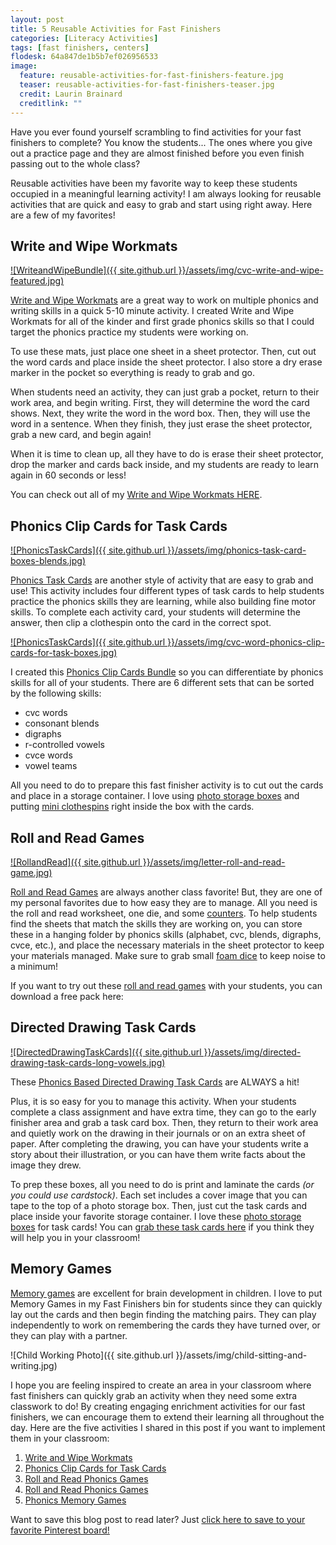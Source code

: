 ```yaml
---
layout: post
title: 5 Reusable Activities for Fast Finishers
categories: [Literacy Activities]
tags: [fast finishers, centers]
flodesk: 64a847de1b5b7ef026956533
image:
  feature: reusable-activities-for-fast-finishers-feature.jpg
  teaser: reusable-activities-for-fast-finishers-teaser.jpg
  credit: Laurin Brainard
  creditlink: ""
---
```

Have you ever found yourself scrambling to find activities for your fast finishers to complete? You know the students... The ones where you give out a practice page and they are almost finished before you even finish passing out to the whole class? 

Reusable activities have been my favorite way to keep these students occupied in a meaningful learning activity! I am always looking for reusable activities that are quick and easy to grab and start using right away. Here are a few of my favorites!

## Write and Wipe Workmats

[![WriteandWipeBundle]({{ site.github.url }}/assets/img/cvc-write-and-wipe-featured.jpg)](https://www.teacherspayteachers.com/Product/Write-and-Wipe-Activities-with-CVC-Blends-Digraphs-Bossy-R-CVCE-Vowel-Teams-3635469?utm_source=PB%20Blog&utm_campaign=Write%20Wipe%20Activities%20Bundle%20Early%20Finisher)

[Write and Wipe Workmats](https://www.teacherspayteachers.com/Product/Write-and-Wipe-Activities-with-CVC-Blends-Digraphs-Bossy-R-CVCE-Vowel-Teams-3635469?utm_source=PB%20Blog&utm_campaign=Write%20Wipe%20Activities%20Bundle%20Early%20Finisher) are a great way to work on multiple phonics and writing skills in a quick 5-10 minute activity. I created Write and Wipe Workmats for all of the kinder and first grade phonics skills so that I could target the phonics practice my students were working on. 

To use these mats, just place one sheet in a sheet protector. Then, cut out the word cards and place inside the sheet protector. I also store a dry erase marker in the pocket so everything is ready to grab and go. 

When students need an activity, they can just grab a pocket, return to their work area, and begin writing. First, they will determine the word the card shows. Next, they write the word in the word box. Then, they will use the word in a sentence. When they finish, they just erase the sheet protector, grab a new card, and begin again!

When it is time to clean up, all they have to do is erase their sheet protector, drop the marker and cards back inside, and my students are ready to learn again in 60 seconds or less! 

You can check out all of my [Write and Wipe Workmats HERE](https://www.teacherspayteachers.com/Product/Write-and-Wipe-Activities-with-CVC-Blends-Digraphs-Bossy-R-CVCE-Vowel-Teams-3635469?utm_source=PB%20Blog&utm_campaign=Write%20Wipe%20Activities%20Bundle%20Early%20Finisher).

## Phonics Clip Cards for Task Cards

[![PhonicsTaskCards]({{ site.github.url }}/assets/img/phonics-task-card-boxes-blends.jpg)](https://www.teacherspayteachers.com/Product/Phonics-Clip-Cards-for-Task-Card-Boxes-Literacy-Centers-Activities-8572906?utm_source=PB%20Blog&utm_campaign=PhonicsClipCardsTaskBoxes%20Bundle%20Early%20Finisher)

[Phonics Task Cards](https://www.teacherspayteachers.com/Product/Phonics-Clip-Cards-for-Task-Card-Boxes-Literacy-Centers-Activities-8572906?utm_source=PB%20Blog&utm_campaign=PhonicsClipCardsTaskBoxes%20Bundle%20Early%20Finisher) are another style of activity that are easy to grab and use! This activity includes four different types of task cards to help students practice the phonics skills they are learning, while also building fine motor skills. To complete each activity card, your students will determine the answer, then clip a clothespin onto the card in the correct spot. 

[![PhonicsTaskCards]({{ site.github.url }}/assets/img/cvc-word-phonics-clip-cards-for-task-boxes.jpg)](https://www.teacherspayteachers.com/Product/Phonics-Clip-Cards-for-Task-Card-Boxes-Literacy-Centers-Activities-8572906?utm_source=PB%20Blog&utm_campaign=PhonicsClipCardsTaskBoxes%20Bundle%20Early%20Finisher)

I created this [Phonics Clip Cards Bundle](https://www.teacherspayteachers.com/Product/Phonics-Clip-Cards-for-Task-Card-Boxes-Literacy-Centers-Activities-8572906?utm_source=PB%20Blog&utm_campaign=PhonicsClipCardsTaskBoxes%20Bundle%20Early%20Finisher) so you can differentiate by phonics skills for all of your students. There are 6 different sets that can be sorted by the following skills:
- cvc words
- consonant blends
- digraphs
- r-controlled vowels
- cvce words
- vowel teams

All you need to do to prepare this fast finisher activity is to cut out the cards and place in a storage container. I love using [photo storage boxes](https://amzn.to/44BiaN5) and putting [mini clothespins](https://amzn.to/46vZHn0) right inside the box with the cards. 

## Roll and Read Games

[![RollandRead]({{ site.github.url }}/assets/img/letter-roll-and-read-game.jpg)](https://www.teacherspayteachers.com/Product/Roll-and-Read-Phonics-Sight-Words-Literacy-Activities-for-Centers-Games-3100666?utm_source=PB%20Blog&utm_campaign=Roll%20and%20Read%20Bundle%20Early%20Finisher)

[Roll and Read Games](https://www.teacherspayteachers.com/Product/Roll-and-Read-Phonics-Sight-Words-Literacy-Activities-for-Centers-Games-3100666?utm_source=PB%20Blog&utm_campaign=Roll%20and%20Read%20Bundle%20Early%20Finisher) are always another class favorite! But, they are one of my personal favorites due to how easy they are to manage. All you need is the roll and read worksheet, one die, and some [counters](https://amzn.to/46QeI3t). To help students find the sheets that match the skills they are working on, you can store these in a hanging folder by phonics skills (alphabet, cvc, blends, digraphs, cvce, etc.), and place the necessary materials in the sheet protector to keep your materials managed. Make sure to grab small [foam dice](https://amzn.to/3rj9Tzj) to keep noise to a minimum!

If you want to try out these [roll and read games](https://www.teacherspayteachers.com/Product/Roll-and-Read-Phonics-Sight-Words-Literacy-Activities-for-Centers-Games-3100666?utm_source=PB%20Blog&utm_campaign=Roll%20and%20Read%20Bundle%20Early%20Finisher) with your students, you can download a free pack here:

<div id="fd-form-64a847de1b5b7ef026956533"></div>
<script>
  window.fd('form', {
    formId: '64a847de1b5b7ef026956533',
    containerEl: '#fd-form-64a847de1b5b7ef026956533'
  });
</script>

## Directed Drawing Task Cards

[![DirectedDrawingTaskCards]({{ site.github.url }}/assets/img/directed-drawing-task-cards-long-vowels.jpg)](https://www.teacherspayteachers.com/Product/Directed-Drawing-Task-Cards-Fast-Finishers-Phonics-Activities-8325475?utm_source=PB%20Blog&utm_campaign=Directed%20Drawing%20Task%20Cards%20Early%20Finisher)

These [Phonics Based Directed Drawing Task Cards](https://www.teacherspayteachers.com/Product/Directed-Drawing-Task-Cards-Fast-Finishers-Phonics-Activities-8325475?utm_source=PB%20Blog&utm_campaign=Directed%20Drawing%20Task%20Cards%20Early%20Finisher) are ALWAYS a hit! 

Plus, it is so easy for you to manage this activity. When your students complete a class assignment and have extra time, they can go to the early finisher area and grab a task card box. Then, they return to their work area and quietly work on the drawing in their journals or on an extra sheet of paper. After completing the drawing, you can have your students write a story about their illustration, or you can have them write facts about the image they drew. 

To prep these boxes, all you need to do is print and laminate the cards _(or you could use cardstock)_. Each set includes a cover image that you can tape to the top of a photo storage box. Then, just cut the task cards and place inside your favorite storage container. I love these [photo storage boxes](https://amzn.to/44BiaN5) for task cards! You can [grab these task cards here](https://www.teacherspayteachers.com/Product/Directed-Drawing-Task-Cards-Fast-Finishers-Phonics-Activities-8325475?utm_source=PB%20Blog&utm_campaign=Directed%20Drawing%20Task%20Cards%20Early%20Finisher) if you think they will help you in your classroom!

## Memory Games

[Memory games](https://www.teacherspayteachers.com/Product/Phonics-Memory-Games-Literacy-Centers-Activities-7757382?utm_source=PB%20Blog&utm_campaign=Phonics%20Memory%20Early%20Finisher) are excellent for brain development in children. I love to put Memory Games in my Fast Finishers bin for students since they can quickly lay out the cards and then begin finding the matching pairs. They can play independently to work on remembering the cards they have turned over, or they can play with a partner. 

![Child Working Photo]({{ site.github.url }}/assets/img/child-sitting-and-writing.jpg)

I hope you are feeling inspired to create an area in your classroom where fast finishers can quickly grab an activity when they need some extra classwork to do! By creating engaging enrichment activities for our fast finishers, we can encourage them to extend their learning all throughout the day. Here are the five activities I shared in this post if you want to implement them in your classroom:

1. [Write and Wipe Workmats](https://www.teacherspayteachers.com/Product/Write-and-Wipe-Activities-with-CVC-Blends-Digraphs-Bossy-R-CVCE-Vowel-Teams-3635469?utm_source=PB%20Blog&utm_campaign=Write%20Wipe%20Activities%20Bundle%20Early%20Finisher)
2. [Phonics Clip Cards for Task Cards](https://www.teacherspayteachers.com/Product/Phonics-Clip-Cards-for-Task-Card-Boxes-Literacy-Centers-Activities-8572906?utm_source=PB%20Blog&utm_campaign=PhonicsClipCardsTaskBoxes%20Bundle%20Early%20Finisher)
3. [Roll and Read Phonics Games](https://www.teacherspayteachers.com/Product/Roll-and-Read-Phonics-Sight-Words-Literacy-Activities-for-Centers-Games-3100666?utm_source=PB%20Blog&utm_campaign=Roll%20and%20Read%20Bundle%20Early%20Finisher)
4. [Roll and Read Phonics Games](https://www.teacherspayteachers.com/Product/Roll-and-Read-Phonics-Sight-Words-Literacy-Activities-for-Centers-Games-3100666?utm_source=PB%20Blog&utm_campaign=Roll%20and%20Read%20Bundle%20Early%20Finisher)
5. [Phonics Memory Games](https://www.teacherspayteachers.com/Product/Phonics-Memory-Games-Literacy-Centers-Activities-7757382?utm_source=PB%20Blog&utm_campaign=Phonics%20Memory%20Early%20Finisher)

Want to save this blog post to read later? Just [click here to save to your favorite Pinterest board!](https://pin.it/5hUHmtA)
